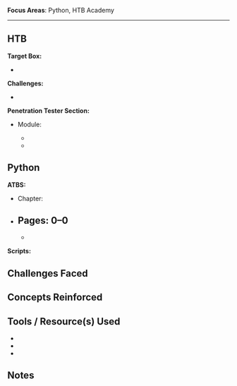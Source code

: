 **Focus Areas**: Python, HTB Academy

---

## HTB

**Target Box:**

-

**Challenges:**

-

**Penetration Tester Section:**

- Module:
  
  -
  -

## Python

**ATBS:**

- Chapter:
- Pages: 0–0
  -  
  -

**Scripts:**

## Challenges Faced

## Concepts Reinforced

## Tools / Resource(s) Used

-  
- 
- 

## Notes
